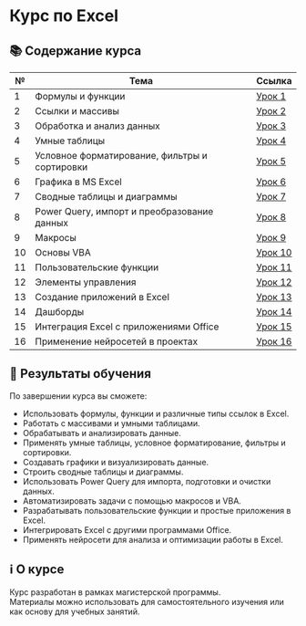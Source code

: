 # Курс по Excel

## 📚 Содержание курса

| №  | Тема | Ссылка |
|----|------|--------|
| 1  | Формулы и функции | [Урок 1](lessons/lesson1.md) |
| 2  | Ссылки и массивы | [Урок 2](lessons/lesson2.md) |
| 3  | Обработка и анализ данных | [Урок 3](lessons/lesson3.md) |
| 4  | Умные таблицы | [Урок 4](lessons/lesson4.md) |
| 5  | Условное форматирование, фильтры и сортировки | [Урок 5](lessons/lesson5.md) |
| 6  | Графика в MS Excel | [Урок 6](lessons/lesson6.md) |
| 7  | Сводные таблицы и диаграммы | [Урок 7](lessons/lesson7.md) |
| 8  | Power Query, импорт и преобразование данных | [Урок 8](lessons/lesson8.md) |
| 9  | Макросы | [Урок 9](lessons/lesson9.md) |
| 10 | Основы VBA | [Урок 10](lessons/lesson10.md) |
| 11 | Пользовательские функции | [Урок 11](lessons/lesson11.md) |
| 12 | Элементы управления | [Урок 12](lessons/lesson12.md) |
| 13 | Создание приложений в Excel | [Урок 13](lessons/lesson13.md) |
| 14 | Дашборды | [Урок 14](lessons/lesson14.md) |
| 15 | Интеграция Excel с приложениями Office | [Урок 15](lessons/lesson15.md) |
| 16 | Применение нейросетей в проектах | [Урок 16](lessons/lesson16.md) |

## 🎯 Результаты обучения

По завершении курса вы сможете:  
- Использовать формулы, функции и различные типы ссылок в Excel.  
- Работать с массивами и умными таблицами.  
- Обрабатывать и анализировать данные.  
- Применять умные таблицы, условное форматирование, фильтры и сортировки.  
- Создавать графики и визуализировать данные.   
- Строить сводные таблицы и диаграммы.  
- Использовать Power Query для импорта, подготовки и очистки данных.  
- Автоматизировать задачи с помощью макросов и VBA.
- Разрабатывать пользовательские функции и простые приложения в Excel.
- Интегрировать Excel с другими программами Office.
- Применять нейросети для анализа и оптимизации работы в Excel.

## ℹ️ О курсе

Курс разработан в рамках магистерской программы.  
Материалы можно использовать для самостоятельного изучения или как основу для учебных занятий.  

